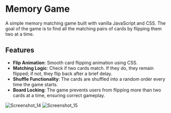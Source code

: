 # Memory Game

A simple memory matching game built with vanilla JavaScript and CSS. The goal of the game is to find all the matching pairs of cards by flipping them two at a time.

## Features

- **Flip Animation**: Smooth card flipping animation using CSS.
- **Matching Logic**: Check if two cards match. If they do, they remain flipped; if not, they flip back after a brief delay.
- **Shuffle Functionality**: The cards are shuffled into a random order every time the game starts.
- **Board Locking**: The game prevents users from flipping more than two cards at a time, ensuring correct gameplay.

![Screenshot_14](https://github.com/user-attachments/assets/db595508-3576-4c6a-9056-59b7c9f887d8)
![Screenshot_15](https://github.com/user-attachments/assets/ece7ef72-7a76-4aec-ae3e-c79537560160)
